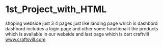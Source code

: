 # 1st_Project_with_HTML
shoping webside just 3 4 pages 
just like landing page which is dashbord 
dashbord includes a login page and other some functionalit 
the products which is available in our webside 
and last page which is cart 
craftvill
www.craftsvill.com


